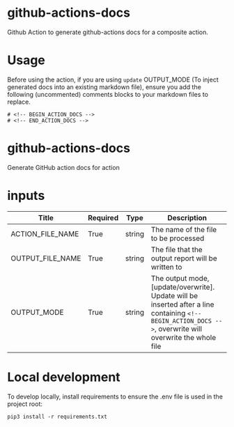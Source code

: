 # github-actions-docs

Github Action to generate github-actions docs for a composite action.

# Usage

Before using the action, if you are using `update` OUTPUT_MODE (To inject generated docs into an existing markdown file), ensure you add the following (uncommented) comments blocks to your markdown files to replace.

```
# <!-- BEGIN_ACTION_DOCS -->
# <!-- END_ACTION_DOCS -->
```

<!-- BEGIN_ACTION_DOCS -->

# github-actions-docs
Generate GitHub action docs for action

# inputs
| Title | Required | Type | Description |
|-----|-----|-----|-----|
| ACTION_FILE_NAME | True | string | The name of the file to be processed |
| OUTPUT_FILE_NAME | True | string | The file that the output report will be written to |
| OUTPUT_MODE | True | string | The output mode, [update/overwrite]. Update will be inserted after a line containing `<!-- BEGIN_ACTION_DOCS -->`, overwrite will overwrite the whole file |
<!-- END_ACTION_DOCS -->

# Local development

To develop locally, install requirements to ensure the .env file is used in the project root:

```
pip3 install -r requirements.txt
```
